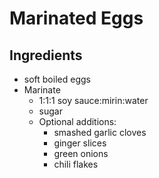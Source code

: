 # Marinated Eggs

## Ingredients

- soft boiled eggs
- Marinate
  - 1:1:1 soy sauce:mirin:water
  - sugar
  - Optional additions:
    - smashed garlic cloves
    - ginger slices
    - green onions
    - chili flakes
